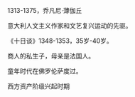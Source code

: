 1313-1375，乔凡尼·薄伽丘



意大利人文主义作家和文艺复兴运动的先驱。



《十日谈》1348-1353，35岁-40岁。



商人的私生子，母亲是法国人。

童年时代在佛罗伦萨度过。



西方资产阶级兴起时期

